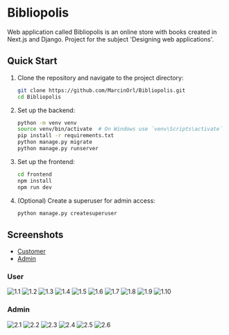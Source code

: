 # Bibliopolis
Web application called Bibliopolis is an online store with books created in Next.js and Django. Project for the subject 'Designing web applications'.

## Quick Start

1. Clone the repository and navigate to the project directory:
    ```bash
    git clone https://github.com/MarcinOrl/Bibliopolis.git
    cd Bibliopolis
    ```

2. Set up the backend:
    ```bash
    python -m venv venv
    source venv/bin/activate  # On Windows use `venv\Scripts\activate`
    pip install -r requirements.txt
    python manage.py migrate
    python manage.py runserver
    ```

3. Set up the frontend:
    ```bash
    cd frontend
    npm install
    npm run dev
    ```

4. (Optional) Create a superuser for admin access:
    ```bash
    python manage.py createsuperuser
    ```

## Screenshots

- [Customer](#User)
- [Admin](#Admin)


### User

![1.1](https://raw.githubusercontent.com/MarcinOrl/WebBookStore/main/backend/media/gitscreenshots/1.1_page.png)
![1.2](https://raw.githubusercontent.com/MarcinOrl/WebBookStore/main/backend/media/gitscreenshots/1.2_books.png)
![1.3](https://raw.githubusercontent.com/MarcinOrl/WebBookStore/main/backend/media/gitscreenshots/1.3_books_id.png)
![1.4](https://raw.githubusercontent.com/MarcinOrl/WebBookStore/main/backend/media/gitscreenshots/1.4_cart.png)
![1.5](https://raw.githubusercontent.com/MarcinOrl/WebBookStore/main/backend/media/gitscreenshots/1.5_checkout.png)
![1.6](https://raw.githubusercontent.com/MarcinOrl/WebBookStore/main/backend/media/gitscreenshots/1.6_orders.png)
![1.7](https://raw.githubusercontent.com/MarcinOrl/WebBookStore/main/backend/media/gitscreenshots/1.7_slider.png)
![1.8](https://raw.githubusercontent.com/MarcinOrl/WebBookStore/main/backend/media/gitscreenshots/1.8_profile.png)
![1.9](https://raw.githubusercontent.com/MarcinOrl/WebBookStore/main/backend/media/gitscreenshots/1.9_login.png)
![1.10](https://raw.githubusercontent.com/MarcinOrl/WebBookStore/main/backend/media/gitscreenshots/1.10_register.png)

### Admin

![2.1](https://raw.githubusercontent.com/MarcinOrl/WebBookStore/main/backend/media/gitscreenshots/2.1_books.png)
![2.2](https://raw.githubusercontent.com/MarcinOrl/WebBookStore/main/backend/media/gitscreenshots/2.2_books_id.png)
![2.3](https://raw.githubusercontent.com/MarcinOrl/WebBookStore/main/backend/media/gitscreenshots/2.3_slider.png)
![2.4](https://raw.githubusercontent.com/MarcinOrl/WebBookStore/main/backend/media/gitscreenshots/2.4_add_image.png)
![2.5](https://raw.githubusercontent.com/MarcinOrl/WebBookStore/main/backend/media/gitscreenshots/2.5_edit_slider.png)
![2.6](https://raw.githubusercontent.com/MarcinOrl/WebBookStore/main/backend/media/gitscreenshots/2.6_profile.png)


